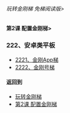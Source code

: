 ###### 玩转金刚梯 免梯阅读版>
#### 第2课 配置金刚梯>

### 222、安卓类平板
- [2221、金刚App梯 ](https://github.com/a2zitpro/web/blob/master/LadderFree/LadderConfigure/Android/Pad/LadderApp.md)
- [2222、金刚号梯  ](https://github.com/a2zitpro/web/blob/master/LadderFree/LadderConfigure/Android/Pad/LadderKKID.md)


#### 返回到
- [玩转金刚梯](https://github.com/a2zitpro/web/blob/master/LadderFree/main.md)
- [第2课 配置金刚梯](https://github.com/a2zitpro/web/blob/master/LadderFree/LadderConfigure/LadderConfigure.md)


